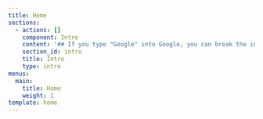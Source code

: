 ```yaml
---
title: Home
sections:
  - actions: []
    component: Intro
    content: '## If you type "Google" into Google, you can break the internet.'
    section_id: intro
    title: Intro
    type: intro
menus:
  main:
    title: Home
    weight: 1
template: home
---
```


